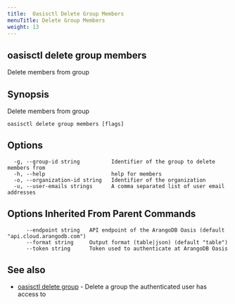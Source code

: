 ```yaml
---
title:  Oasisctl Delete Group Members
menuTitle: Delete Group Members
weight: 13
---
```

## oasisctl delete group members

Delete members from group

## Synopsis
Delete members from group

```
oasisctl delete group members [flags]
```

## Options
```
  -g, --group-id string          Identifier of the group to delete members from
  -h, --help                     help for members
  -o, --organization-id string   Identifier of the organization
  -u, --user-emails strings      A comma separated list of user email addresses
```

## Options Inherited From Parent Commands
```
      --endpoint string   API endpoint of the ArangoDB Oasis (default "api.cloud.arangodb.com")
      --format string     Output format (table|json) (default "table")
      --token string      Token used to authenticate at ArangoDB Oasis
```

## See also
* [oasisctl delete group](delete-group.md)	 - Delete a group the authenticated user has access to

